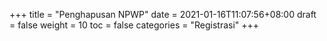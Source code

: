 +++
title = "Penghapusan NPWP"
date = 2021-01-16T11:07:56+08:00
draft = false
weight = 10
toc = false
categories = "Registrasi"
+++